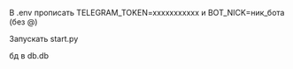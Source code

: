 В .env прописать TELEGRAM_TOKEN=xxxxxxxxxxx и BOT_NICK=ник_бота (без @)

Запускать start.py

бд в db.db
 

